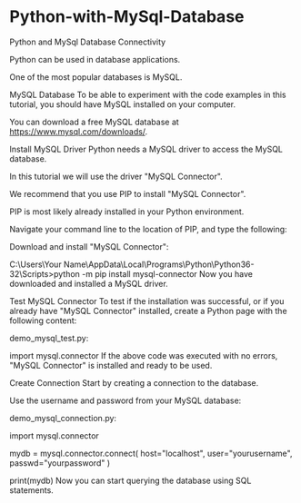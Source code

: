 # Python-with-MySql-Database
Python and MySql Database Connectivity

Python can be used in database applications.

One of the most popular databases is MySQL.

MySQL Database
To be able to experiment with the code examples in this tutorial, you should have MySQL installed on your computer.

You can download a free MySQL database at https://www.mysql.com/downloads/.

Install MySQL Driver
Python needs a MySQL driver to access the MySQL database.

In this tutorial we will use the driver "MySQL Connector".

We recommend that you use PIP to install "MySQL Connector".

PIP is most likely already installed in your Python environment.

Navigate your command line to the location of PIP, and type the following:

Download and install "MySQL Connector":

C:\Users\Your Name\AppData\Local\Programs\Python\Python36-32\Scripts>python -m pip install mysql-connector
Now you have downloaded and installed a MySQL driver.

Test MySQL Connector
To test if the installation was successful, or if you already have "MySQL Connector" installed, create a Python page with the following content:

demo_mysql_test.py:

import mysql.connector
If the above code was executed with no errors, "MySQL Connector" is installed and ready to be used.

Create Connection
Start by creating a connection to the database.

Use the username and password from your MySQL database:

demo_mysql_connection.py:

import mysql.connector

mydb = mysql.connector.connect(
  host="localhost",
  user="yourusername",
  passwd="yourpassword"
)

print(mydb)
Now you can start querying the database using SQL statements.
